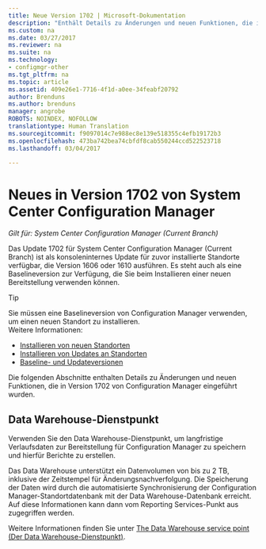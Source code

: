 ```yaml
---
title: Neue Version 1702 | Microsoft-Dokumentation
description: "Enthält Details zu Änderungen und neuen Funktionen, die in Version 1702 von System Center Configuration Manager eingeführt wurden."
ms.custom: na
ms.date: 03/27/2017
ms.reviewer: na
ms.suite: na
ms.technology:
- configmgr-other
ms.tgt_pltfrm: na
ms.topic: article
ms.assetid: 409e26e1-7716-4f1d-a0ee-34feabf20792
author: Brenduns
ms.author: brenduns
manager: angrobe
ROBOTS: NOINDEX, NOFOLLOW
translationtype: Human Translation
ms.sourcegitcommit: f9097014c7e988ec8e139e518355c4efb19172b3
ms.openlocfilehash: 473ba742bea74cbfdf8cab550244ccd522523718
ms.lasthandoff: 03/04/2017

---
```

# <a name="what39s-new-in-version-1702-of-system-center-configuration-manager"></a>Neues in Version 1702 von System Center Configuration Manager

*Gilt für: System Center Configuration Manager (Current Branch)*

Das Update 1702 für System Center Configuration Manager (Current Branch) ist als konsoleninternes Update für zuvor installierte Standorte verfügbar, die Version 1606 oder 1610 ausführen. Es steht auch als eine Baselineversion zur Verfügung, die Sie beim Installieren einer neuen Bereitstellung verwenden können.

> [!TIP]  
> Sie müssen eine Baselineversion von Configuration Manager verwenden, um einen neuen Standort zu installieren.  
>  Weitere Informationen:    
>  -   [Installieren von neuen Standorten](https://technet.microsoft.com/library/mt590197.aspx)  
>  -   [Installieren von Updates an Standorten](https://technet.microsoft.com/library/mt607046.aspx)  
>  -   [Baseline- und Updateversionen](/sccm/core/servers/manage/updates#a-namebkmkbaselinesa-baseline-and-update-versions)  

Die folgenden Abschnitte enthalten Details zu Änderungen und neuen Funktionen, die in Version 1702 von Configuration Manager eingeführt wurden.  


## <a name="data-warehouse-service-point"></a>Data Warehouse-Dienstpunkt
Verwenden Sie den Data Warehouse-Dienstpunkt, um langfristige Verlaufsdaten zur Bereitstellung für Configuration Manager zu speichern und hierfür Berichte zu erstellen.

Das Data Warehouse unterstützt ein Datenvolumen von bis zu 2 TB, inklusive der Zeitstempel für Änderungsnachverfolgung. Die Speicherung der Daten wird durch die automatisierte Synchronisierung der Configuration Manager-Standortdatenbank mit der Data Warehouse-Datenbank erreicht. Auf diese Informationen kann dann vom Reporting Services-Punkt aus zugegriffen werden.



Weitere Informationen finden Sie unter [The Data Warehouse service point (Der Data Warehouse-Dienstpunkt)](/sccm/core/servers/manage/data-warehouse).

